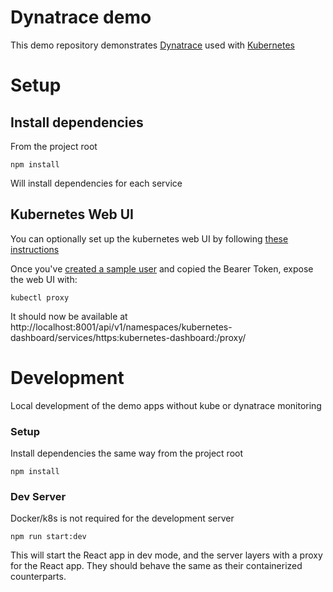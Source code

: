 # Dynatrace demo

This demo repository demonstrates [Dynatrace](https://www.dynatrace.com) used with [Kubernetes](https://kubernetes.io)

# Setup

## Install dependencies

From the project root

```shell script
npm install
```

Will install dependencies for each service

## Kubernetes Web UI

You can optionally set up the kubernetes web UI by following [these instructions](https://kubernetes.io/docs/tasks/access-application-cluster/web-ui-dashboard/)

Once you've [created a sample user](https://github.com/kubernetes/dashboard/blob/master/docs/user/access-control/creating-sample-user.md) and copied the Bearer Token, expose the web UI with:

```shell script
kubectl proxy
```

It should now be available at http://localhost:8001/api/v1/namespaces/kubernetes-dashboard/services/https:kubernetes-dashboard:/proxy/

# Development

Local development of the demo apps without kube or dynatrace monitoring

### Setup

Install dependencies the same way from the project root

```shell script
npm install
```

### Dev Server

Docker/k8s is not required for the development server

```shell script
npm run start:dev
```

This will start the React app in dev mode, and the server layers with a proxy for the React app.
They should behave the same as their containerized counterparts.
